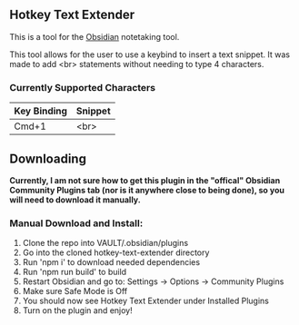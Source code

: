 ## Hotkey Text Extender

This is a tool for the [Obsidian](https://obsidian.md/) notetaking tool.

This tool allows for the user to use a keybind to insert a text snippet.
It was made to add \<br> statements without needing to type 4 characters.

### Currently Supported Characters


Key Binding|Snippet
---|---
Cmd+1|\<br>

## Downloading

**Currently, I am not sure how to get this plugin in the "offical" Obsidian Community Plugins tab (nor is it anywhere close to being done), so you will need to download it manually.**

### Manual Download and Install:
1) Clone the repo into VAULT/.obsidian/plugins
2) Go into the cloned hotkey-text-extender directory
3) Run 'npm i' to download needed dependencies
4) Run 'npm run build' to build
5) Restart Obsidian and go to:
    Settings -> Options -> Community Plugins
6) Make sure Safe Mode is Off
7) You should now see Hotkey Text Extender under Installed Plugins
8) Turn on the plugin and enjoy!